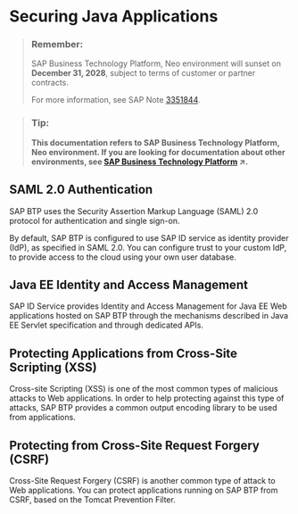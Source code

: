 <!-- loioe80af38cbb57101495e2cd74c44af674 -->

# Securing Java Applications

> ### Remember:  
> SAP Business Technology Platform, Neo environment will sunset on **December 31, 2028**, subject to terms of customer or partner contracts.
> 
> For more information, see SAP Note [3351844](https://me.sap.com/notes/3351844).

> ### Tip:  
> **This documentation refers to SAP Business Technology Platform, Neo environment. If you are looking for documentation about other environments, see [SAP Business Technology Platform](https://help.sap.com/viewer/65de2977205c403bbc107264b8eccf4b/Cloud/en-US/6a2c1ab5a31b4ed9a2ce17a5329e1dd8.html "SAP Business Technology Platform (SAP BTP) is an integrated offering comprised of the following technology portfolios: application development; process automation; integration; data, analytics, and enterprise planning; artificial intelligence. The platform offers users the ability to turn data into business value, compose end-to-end business processes, connect entire IT landscapes, and personalize, build and extend SAP applications. This reduces the overall total cost of ownership maintaining SAP landscapes and third-party software across end-to-end business processes.") :arrow_upper_right:.**



<a name="loioe80af38cbb57101495e2cd74c44af674__section_N10016_N10013_N10001"/>

## SAML 2.0 Authentication

SAP BTP uses the Security Assertion Markup Language \(SAML\) 2.0 protocol for authentication and single sign-on.

By default, SAP BTP is configured to use SAP ID service as identity provider \(IdP\), as specified in SAML 2.0. You can configure trust to your custom IdP, to provide access to the cloud using your own user database.



<a name="loioe80af38cbb57101495e2cd74c44af674__section_N10027_N10013_N10001"/>

## Java EE Identity and Access Management

SAP ID Service provides Identity and Access Management for Java EE Web applications hosted on SAP BTP through the mechanisms described in Java EE Servlet specification and through dedicated APIs.



<a name="loioe80af38cbb57101495e2cd74c44af674__section_N10034_N10013_N10001"/>

## Protecting Applications from Cross-Site Scripting \(XSS\)

Cross-site Scripting \(XSS\) is one of the most common types of malicious attacks to Web applications. In order to help protecting against this type of attacks, SAP BTP provides a common output encoding library to be used from applications.



<a name="loioe80af38cbb57101495e2cd74c44af674__section_77C5C78D95314EBBA1849E1CF3CFDB84"/>

## Protecting from Cross-Site Request Forgery \(CSRF\)

Cross-Site Request Forgery \(CSRF\) is another common type of attack to Web applications. You can protect applications running on SAP BTP from CSRF, based on the Tomcat Prevention Filter.

